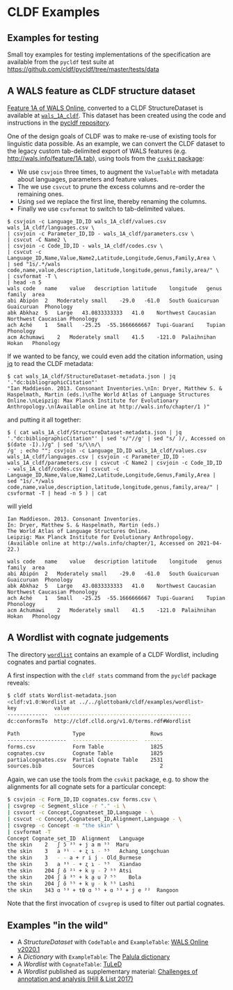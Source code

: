 # CLDF Examples

## Examples for testing

Small toy examples for testing implementations of the specification are available from the `pycldf` test suite at
https://github.com/cldf/pycldf/tree/master/tests/data


## A WALS feature as CLDF structure dataset

[Feature 1A of WALS Online](http://wals.info/feature/1A), converted to a CLDF StructureDataset is available at [`wals_1A_cldf`](wals_1A_cldf). This dataset
has been created using the code and instructions in the [pycldf repository](https://github.com/cldf/pycldf/tree/master/examples).

One of the design goals of CLDF was to make re-use of existing tools for linguistic data possible. As an example, we can convert the CLDF
dataset to the legacy custom tab-delimited export of WALS features (e.g.
http://wals.info/feature/1A.tab), using tools from the [`csvkit` package](https://csvkit.readthedocs.io/):
- We use `csvjoin` three times, to augment the `ValueTable` with metadata about languages, 
  parameters and feature values.
- The we use `csvcut` to prune the excess columns and re-order the remaining ones.
- Using `sed` we replace the first line, thereby renaming the columns.
- Finally we use `csvformat` to switch to tab-delimited values.

```shell
$ csvjoin -c Language_ID,ID wals_1A_cldf/values.csv wals_1A_cldf/languages.csv \
| csvjoin -c Parameter_ID,ID - wals_1A_cldf/parameters.csv \
| csvcut -C Name2 \
| csvjoin -c Code_ID,ID - wals_1A_cldf/codes.csv \
| csvcut -c Language_ID,Name,Value,Name2,Latitude,Longitude,Genus,Family,Area \
| sed "1s/.*/wals code,name,value,description,latitude,longitude,genus,family,area/" \
| csvformat -T \
| head -n 5
wals code	name	value	description	latitude	longitude	genus	family	area
abi	Abipón	2	Moderately small	-29.0	-61.0	South Guaicuruan	Guaicuruan	Phonology
abk	Abkhaz	5	Large	43.0833333333	41.0	Northwest Caucasian	Northwest Caucasian	Phonology
ach	Aché	1	Small	-25.25	-55.1666666667	Tupi-Guaraní	Tupian	Phonology
acm	Achumawi	2	Moderately small	41.5	-121.0	Palaihnihan	Hokan	Phonology
```

If we wanted to be fancy, we could even add the citation information, using [jq](https://stedolan.github.io/jq/)
to read the CLDF metadata:
```shell
$ cat wals_1A_cldf/StructureDataset-metadata.json | jq '."dc:bibliographicCitation"'
"Ian Maddieson. 2013. Consonant Inventories.\nIn: Dryer, Matthew S. & Haspelmath, Martin (eds.)\nThe World Atlas of Language Structures Online.\nLeipzig: Max Planck Institute for Evolutionary Anthropology.\n(Available online at http://wals.info/chapter/1 )"
```
and putting it all together:
```shell
$ ( cat wals_1A_cldf/StructureDataset-metadata.json | jq '."dc:bibliographicCitation"' | sed 's/"//g' | sed "s/ )/, Accessed on $(date -I).)/g" | sed 's/\\n/\
/g' ; echo ""; csvjoin -c Language_ID,ID wals_1A_cldf/values.csv wals_1A_cldf/languages.csv | csvjoin -c Parameter_ID,ID - wals_1A_cldf/parameters.csv | csvcut -C Name2 | csvjoin -c Code_ID,ID - wals_1A_cldf/codes.csv | csvcut -c Language_ID,Name,Value,Name2,Latitude,Longitude,Genus,Family,Area | sed "1s/.*/wals code,name,value,description,latitude,longitude,genus,family,area/" | csvformat -T | head -n 5 ) | cat
```
will yield
```csv
Ian Maddieson. 2013. Consonant Inventories.
In: Dryer, Matthew S. & Haspelmath, Martin (eds.)
The World Atlas of Language Structures Online.
Leipzig: Max Planck Institute for Evolutionary Anthropology.
(Available online at http://wals.info/chapter/1, Accessed on 2021-04-22.)

wals code	name	value	description	latitude	longitude	genus	family	area
abi	Abipón	2	Moderately small	-29.0	-61.0	South Guaicuruan	Guaicuruan	Phonology
abk	Abkhaz	5	Large	43.0833333333	41.0	Northwest Caucasian	Northwest Caucasian	Phonology
ach	Aché	1	Small	-25.25	-55.1666666667	Tupi-Guaraní	Tupian	Phonology
acm	Achumawi	2	Moderately small	41.5	-121.0	Palaihnihan	Hokan	Phonology
```


## A Wordlist with cognate judgements

The directory [`wordlist`](wordlist) contains an example of a CLDF Wordlist,
including cognates and partial cognates.

A first inspection with the `cldf stats` command from the `pycldf` package reveals:

```bash
$ cldf stats Wordlist-metadata.json
<cldf:v1.0:Wordlist at ../../glottobank/cldf/examples/wordlist>
key            value
-------------  --------------------------------------------
dc:conformsTo  http://cldf.clld.org/v1.0/terms.rdf#Wordlist

Path                 Type                     Rows
-------------------  ---------------------  ------
forms.csv            Form Table               1825
cognates.csv         Cognate Table            1825
partialcognates.csv  Partial Cognate Table    2531
sources.bib          Sources                     2
```

Again, we can use the tools from the `csvkit` package, e.g. to show the
alignments for all cognate sets for a particular concept:

```bash
$ csvjoin -c Form_ID,ID cognates.csv forms.csv \
| csvgrep -c Segment_slice -r "." -i \
| csvsort -c Concept,Cognateset_ID,Language - \
| csvcut -c Concept,Cognateset_ID,Alignment,Language - \
| csvgrep -c Concept -m "the skin" \
| csvformat -T
Concept	Cognate_set_ID	Alignment	Language
the skin	2	ʃ ɔ̆ ³⁵ + j a m ⁵⁵	Maru
the skin	3	a ³¹ - + ʐ ɿ - ⁵⁵	Achang_Longchuan
the skin	3	- - a + r i j -	Old_Burmese
the skin	3	a ³¹ - + ʐ ɿ - ⁵⁵	Xiandao
the skin	204	ʃ ŏ ²¹ + k ṵ - ʔ ⁵⁵	Atsi
the skin	204	ʃ ă ³⁵ + k a̰ u ʔ ⁵⁵	Bola
the skin	204	ʃ ŏ ⁵⁵ + k ṵ - k ⁵⁵	Lashi
the skin	343	ɑ ⁵³ + tθ ɑ ⁵⁵ + ɑ ⁵³ + j e ²²	Rangoon
```

Note that the first invocation of `csvgrep` is used to filter out partial cognates.


## Examples "in the wild"

- A *StructureDataset* with `CodeTable` and `ExampleTable`: [WALS Online v2020.1](https://doi.org/10.5281/zenodo.4683137)
- A *Dictionary* with `ExampleTable`: The [Palula dictionary](https://doi.org/10.5281/zenodo.4675089)
- A *Wordlist* with `CognateTable`: [TuLeD](https://doi.org/10.5281/zenodo.4629306)
- A *Wordlist* published as supplementary material: [Challenges of annotation and analysis (Hill & List 2017)](http://doi.org/10.5281/zenodo.886179)
